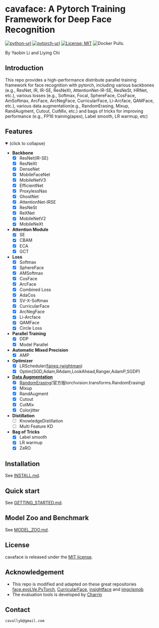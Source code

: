 # cavaface: A Pytorch Training Framework for Deep Face Recognition

[![python-url](https://img.shields.io/badge/Python-3.x-red.svg)](https://www.python.org/)
[![pytorch-url](https://img.shields.io/badge/Pytorch-1.9-blue.svg)](https://pytorch.org/)
[![License: MIT](https://img.shields.io/badge/License-MIT-yellow.svg)](LICENSE)
![Docker Pulls](https://img.shields.io/docker/pulls/cavall/cavaface_env?logo=docker).

By Yaobin Li and Liying Chi

## Introduction

This repo provides a high-performance distribute parallel training framework for face recognition with pytorch, including various backbones (e.g., ResNet, IR, IR-SE, ResNeXt, AttentionNet-IR-SE, ResNeSt, HRNet, etc.), various losses (e.g., Softmax, Focal, SphereFace, CosFace, AmSoftmax, ArcFace, ArcNegFace, CurricularFace, Li-Arcface, QAMFace, etc.), various data augmentation(e.g., RandomErasing, Mixup, RandAugment, Cutout, CutMix, etc.) and bags of tricks for improving performance (e.g., FP16 training(apex), Label smooth, LR warmup, etc)

## Features

<details open>
<summary>(click to collapse)</summary>

* **Backbone**
  * [x] ResNet(IR-SE)
  * [x] ResNeXt
  * [x] DenseNet
  * [x] MobileFaceNet
  * [x] MobileNetV3
  * [x] EfficientNet
  * [x] ProxylessNas
  * [x] GhostNet
  * [x] AttentionNet-IRSE
  * [x] ResNeSt
  * [x] ReXNet
  * [x] MobileNetV2
  * [x] MobileNeXt
* **Attention Module**
  * [x] SE
  * [x] CBAM
  * [x] ECA
  * [x] GCT
* **Loss**
  * [x] Softmax
  * [x] SphereFace
  * [x] AMSoftmax
  * [x] CosFace
  * [x] ArcFace
  * [x] Combined Loss
  * [x] AdaCos
  * [x] SV-X-Softmax
  * [x] CurricularFace
  * [x] ArcNegFace
  * [x] Li-Arcface
  * [x] QAMFace
  * [x] Circle Loss 
* **Parallel Training**
  * [x] DDP
  * [x] Model Parallel
* **Automatic Mixed Precision**
  * [x] AMP
* **Optimizer**
  * [x] LRScheduler([faireq](https://github.com/pytorch/fairseq/tree/master/fairseq/optim/lr_scheduler),[rwightman](https://github.com/rwightman/pytorch-image-models/tree/master/timm/scheduler))
  * [x] Optim(SGD,Adam,RAdam,LookAhead,Ranger,AdamP,SGDP)
* **[Data Augmentation](https://github.com/albumentations-team/albumentations)**
  * [x] [RandomErasing](https://github.com/zhunzhong07/Random-Erasing/blob/master/transforms.py)(官方版torchvision.transforms.RandomErasing)
  * [x] Mixup
  * [x] RandAugment
  * [x] Cutout
  * [x] CutMix
  * [x] Colorjitter 
* **Distillation**
  * [ ] KnowledgeDistillation
  * [ ] Multi Feature KD
* **Bag of Tricks**
  * [x] Label smooth
  * [x] LR warmup
  * [x] ZeRO

</details>

## Installation

See [INSTALL.md](https://github.com/cavalleria/cavaface.pytorch/blob/master/docs/INSTALL.md).

## Quick start

See [GETTING_STARTED.md](https://github.com/cavalleria/cavaface.pytorch/blob/master/docs/GETTING_STARTED.md).

## Model Zoo and Benchmark

See [MODEL_ZOO.md](https://github.com/cavalleria/cavaface.pytorch/blob/master/docs/MODEL_ZOO.md).

## License

cavaface is released under the [MIT license](https://github.com/cavalleria/cavaface.pytorch/blob/master/docs/LICENSE).

## Acknowledgement

* This repo is modified and adapted on these great repositories [face.evoLVe.PyTorch](https://github.com/ZhaoJ9014/face.evoLVe.PyTorch), [CurricularFace](https://github.com/HuangYG123/CurricularFace), [insightface](https://github.com/deepinsight/insightface) and [imgclsmob](https://github.com/osmr/imgclsmob/)
* The evaluation tools is developed by [Charrin](https://github.com/Charrin)

## Contact

```markdown
cavallyb@gmail.com
```
